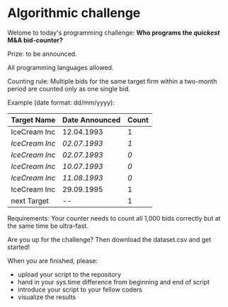 # Algorithmic challenge

Welome to today's programming challenge: **Who programs the *quickest* M&A bid-counter?**

Prize: to be announced.

All programming languages allowed.

Counting rule:
Multiple bids for the same target firm within a two-month period are counted only as one single bid.

Example (date format: dd/mm/yyyy):

Target Name | Date Announced | Count
------------|----------------|------
IceCream Inc | 12.04.1993 | 1
*IceCream Inc* | *02.07.1993* | *1*
*IceCream Inc* | *02.07.1993* | *0*
*IceCream Inc* | *10.07.1993* | *0*
*IceCream Inc* | *11.08.1993* | *0*
IceCream Inc | 29.09.1995 | 1
next Target  | -- | 1


Requirements:
Your counter needs to count all 1,000 bids correctly but at the same time be ultra-fast. 

Are you up for the challenge? Then download the dataset.csv and get started!

When you are finished, please:
- upload your script to the repository
- hand in your sys.time difference from beginning and end of script
- introduce your script to your fellow coders 
- visualize the results
